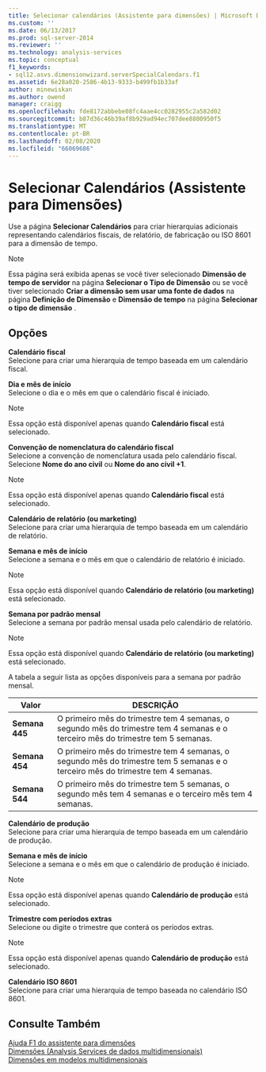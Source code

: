 ```yaml
---
title: Selecionar calendários (Assistente para dimensões) | Microsoft Docs
ms.custom: ''
ms.date: 06/13/2017
ms.prod: sql-server-2014
ms.reviewer: ''
ms.technology: analysis-services
ms.topic: conceptual
f1_keywords:
- sql12.asvs.dimensionwizard.serverSpecialCalendars.f1
ms.assetid: 6e28a020-2586-4b13-9333-b499fb1b33af
author: minewiskan
ms.author: owend
manager: craigg
ms.openlocfilehash: fde8172abbebe08fc4aae4cc0282955c2a582d02
ms.sourcegitcommit: b87d36c46b39af8b929ad94ec707dee8800950f5
ms.translationtype: MT
ms.contentlocale: pt-BR
ms.lasthandoff: 02/08/2020
ms.locfileid: "66069686"
---
```

# <a name="select-calendars-dimension-wizard"></a>Selecionar Calendários (Assistente para Dimensões)
  Use a página **Selecionar Calendários** para criar hierarquias adicionais representando calendários fiscais, de relatório, de fabricação ou ISO 8601 para a dimensão de tempo.  
  
> [!NOTE]  
>  Essa página será exibida apenas se você tiver selecionado **Dimensão de tempo de servidor** na página **Selecionar o Tipo de Dimensão** ou se você tiver selecionado **Criar a dimensão sem usar uma fonte de dados** na página **Definição de Dimensão** e **Dimensão de tempo** na página **Selecionar o tipo de dimensão** .  
  
## <a name="options"></a>Opções  
 **Calendário fiscal**  
 Selecione para criar uma hierarquia de tempo baseada em um calendário fiscal.  
  
 **Dia e mês de início**  
 Selecione o dia e o mês em que o calendário fiscal é iniciado.  
  
> [!NOTE]  
>  Essa opção está disponível apenas quando **Calendário fiscal** está selecionado.  
  
 **Convenção de nomenclatura do calendário fiscal**  
 Selecione a convenção de nomenclatura usada pelo calendário fiscal. Selecione **Nome do ano civil** ou **Nome do ano civil +1**.  
  
> [!NOTE]  
>  Essa opção está disponível apenas quando **Calendário fiscal** está selecionado.  
  
 **Calendário de relatório (ou marketing)**  
 Selecione para criar uma hierarquia de tempo baseada em um calendário de relatório.  
  
 **Semana e mês de início**  
 Selecione a semana e o mês em que o calendário de relatório é iniciado.  
  
> [!NOTE]  
>  Essa opção está disponível quando **Calendário de relatório (ou marketing)** está selecionado.  
  
 **Semana por padrão mensal**  
 Selecione a semana por padrão mensal usada pelo calendário de relatório.  
  
> [!NOTE]  
>  Essa opção está disponível quando **Calendário de relatório (ou marketing)** está selecionado.  
  
 A tabela a seguir lista as opções disponíveis para a semana por padrão mensal.  
  
|Valor|DESCRIÇÃO|  
|-----------|-----------------|  
|**Semana 445**|O primeiro mês do trimestre tem 4 semanas, o segundo mês do trimestre tem 4 semanas e o terceiro mês do trimestre tem 5 semanas.|  
|**Semana 454**|O primeiro mês do trimestre tem 4 semanas, o segundo mês do trimestre tem 5 semanas e o terceiro mês do trimestre tem 4 semanas.|  
|**Semana 544**|O primeiro mês do trimestre tem 5 semanas, o segundo mês tem 4 semanas e o terceiro mês tem 4 semanas.|  
  
 **Calendário de produção**  
 Selecione para criar uma hierarquia de tempo baseada em um calendário de produção.  
  
 **Semana e mês de início**  
 Selecione a semana e o mês em que o calendário de produção é iniciado.  
  
> [!NOTE]  
>  Essa opção está disponível apenas quando **Calendário de produção** está selecionado.  
  
 **Trimestre com períodos extras**  
 Selecione ou digite o trimestre que conterá os períodos extras.  
  
> [!NOTE]  
>  Essa opção está disponível apenas quando **Calendário de produção** está selecionado.  
  
 **Calendário ISO 8601**  
 Selecione para criar uma hierarquia de tempo baseada no calendário ISO 8601.  
  
## <a name="see-also"></a>Consulte Também  
 [Ajuda F1 do assistente para dimensões](dimension-wizard-f1-help.md)   
 [Dimensões &#40;Analysis Services de dados multidimensionais&#41;](multidimensional-models-olap-logical-dimension-objects/dimensions-analysis-services-multidimensional-data.md)   
 [Dimensões em modelos multidimensionais](multidimensional-models/dimensions-in-multidimensional-models.md)  
  
  
